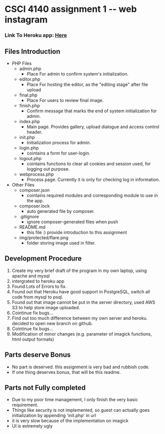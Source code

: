 # CSCI 4140 assignment 1 -- web instagram
### Link To Heroku app: [Here](https://csci4140-asg1-seto.herokuapp.com/index.php)

## Files Introduction
* PHP Files
  * admin.php
    * Place For admin to confirm system's initialization.
  * editor.php
    * Place For hosting the editor, as the "editing stage" after file upload
  * final.php
    * Place For users to review final image.
  * finish.php
    * Confirm message that marks the end of system initialization for admin.
  * index.php
    * Main page. Provides gallery, upload dialogue and access control header.
  * init.php
    * Initialization process for admin.
  * login.php
    * cointains a form for user-login. 
  * logout.php
    * cointains functions to clear all cookies and session used, for logging out purpose.
  * webprocess.php
    * Process page. Currently it is only for checking log in information.
* Other Files
  * composer.json
    * cointains required modules and corresponding module to use in the app.
  * composer.lock
    * auto generated file by composer.
  * .gitignore
    * ignore composer-generated files when push
  * README.md
    * this file :) provide introduction to this assignment
  * img/protected/flare.png
    * folder storing image used in filter.

## Development Procedure
1. Create my very brief draft of the program in my own laptop, using apache and mysql
1. intergrated to heroku app
1. Found Lots of Errors to fix.
1. Found out that Heroku have good support in PostgreSQL, switch all code from mysql to psql.
1. Found out that image cannot be put in the server directory, used AWS S3 to help store image uploaded.
1. Cointinue fix bugs...
1. Find out too much difference between my own server and heroku. decided to open new branch on github.
1. Cointinue fix bugs...
1. Modification of minor changes (e.g. parameter of imagick functions, html output formats)

## Parts deserve Bonus
* No part is deserved. this assignment is very bad and rubbish code.
* If one thing deserves bonus, that will be this readme.

## Parts not Fully completed
* Due to my poor time management, I only finish the very basic requirement.
* Things like security is not implemented, so guest can actually goes initialization by appending 'init.php' in url
* it is very slow because of the implementation on imagick
* UI is extremely ugly

